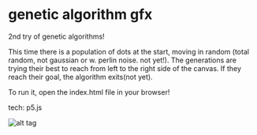 # genetic algorithm gfx
2nd try of genetic algorithms!

This time there is a population of dots at the start, moving in random (total random, not gaussian or w. perlin noise. not yet!).
The generations are trying their best to reach from left to the right side of the canvas. If they reach their goal,
the algorithm exits(not yet).

To run it, open the index.html file in your browser!

tech:
p5.js

![alt tag](https://github.com/turbek/genetic-algorithm-gfx/blob/master/genalgo.png)
